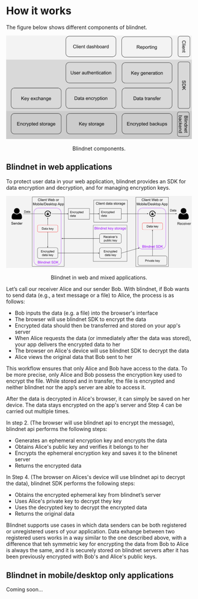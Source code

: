 
# How it works

The figure below shows different components of blindnet.

![Blindnet components.](../img/how_it_works/components.svg)
<p align="center">
    Blindnet components.
</p>

## Blindnet in web applications

To protect user data in your web application, blindnet provides an SDK for data encryption and decryption, and for managing encryption keys. 

![Blindnet in web and mixed applications.](../img/how_it_works/web_enc_detail.svg)
<p align="center">
    Blindnet in web and mixed applications.
</p>

Let’s call our receiver Alice and our sender Bob. With blindnet, if Bob wants to send data (e.g., a text message or a file) to Alice, the process is as follows:

- Bob inputs the data (e.g. a file) into the browser's interface
- The browser will use blindnet SDK to encrypt the data
- Encrypted data should then be transferred and stored on your app's server
- When Alice requests the data (or immediately after the data was stored), your app delivers the encrypted data to her
- The browser on Alice's device will use blindnet SDK to decrypt the data
- Alice views the original data that Bob sent to her

This workflow ensures that only Alice and Bob have access to the data. To be more precise, only Alice and Bob possess the encryption key used to encrypt the file.
While stored and in transfer, the file is encrypted and neither blindnet nor the app’s server are able to access it.

After the data is decrypted in Alice's browser, it can simply be saved on her device. The data stays encrypted on the app's server and Step 4 can be carried out multiple times.

In step 2. (The browser will use blindnet api to encrypt the message), blindnet api performs the following steps:

- Generates an ephemeral encryption key and encrypts the data
- Obtains Alice's public key and verifies it belongs to her
- Encrypts the ephemeral encryption key and saves it to the blinenet server
- Returns the encrypted data

In Step 4. (The browser on Alices's device will use blindnet api to decrypt the data), blindnet SDK performs the following steps:

- Obtains the encrypted ephemeral key from blindnet’s server
- Uses Alice's private key to decrypt they key
- Uses the decrypted key to decrypt the encrypted data
- Returns the original data

Blindnet supports use cases in which data senders can be both registered or unregistered users of your application. Data exhange between two registered users works in a way similar to the one described above, with a difference that teh symmetric key for encrypting the data from Bob to Alice is always the same, and it is securely stored on blindnet servers after it has been previously encrypted with Bob's and Alice's public keys.

## Blindnet in mobile/desktop only applications

Coming soon...


